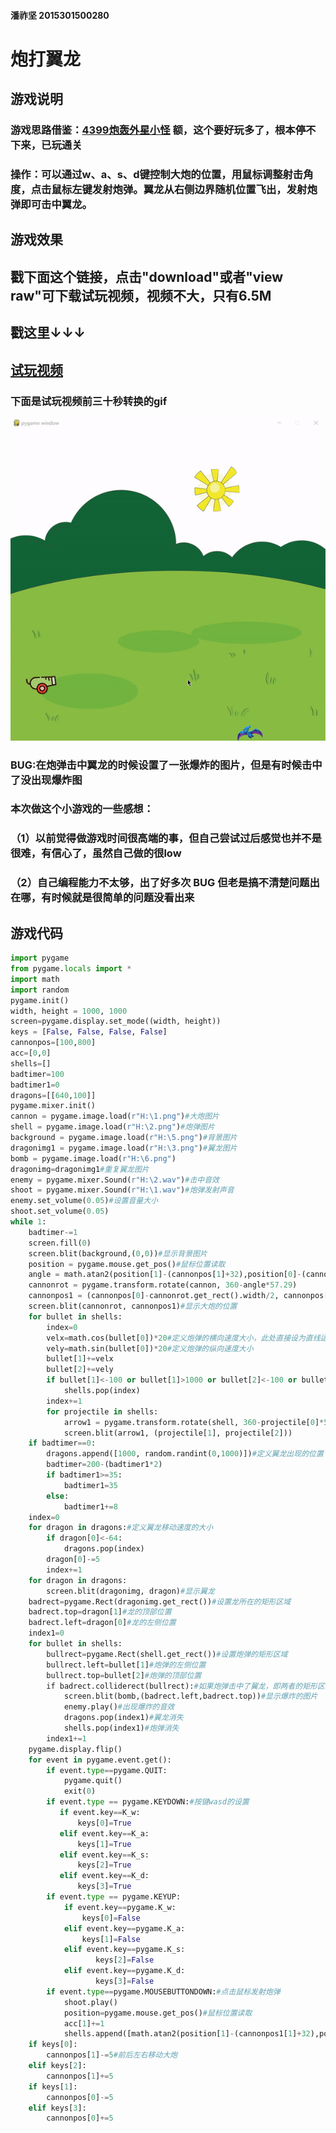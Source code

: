 #### 潘祚坚 2015301500280

# 炮打翼龙

## 游戏说明
### 游戏思路借鉴：[4399炮轰外星小怪](http://www.4399.com/flash/192577_2.htm)  额，这个要好玩多了，根本停不下来，已玩通关
### 操作：可以通过w、a、s、d键控制大炮的位置，用鼠标调整射击角度，点击鼠标左键发射炮弹。翼龙从右侧边界随机位置飞出，发射炮弹即可击中翼龙。
## 游戏效果
## 戳下面这个链接，点击"download"或者"view raw"可下载试玩视频，视频不大，只有6.5M
## 戳这里↓↓↓
## [试玩视频](https://github.com/paaaaaan/Computational_physics_2015301500280/blob/files/2017.12.01-16.50.25.mp4)
### 下面是试玩视频前三十秒转换的gif
![游戏录屏](https://github.com/paaaaaan/Computational_physics_2015301500280/blob/files/gif.gif)
### BUG:在炮弹击中翼龙的时候设置了一张爆炸的图片，但是有时候击中了没出现爆炸图
### 本次做这个小游戏的一些感想：
### （1）以前觉得做游戏时间很高端的事，但自己尝试过后感觉也并不是很难，有信心了，虽然自己做的很low
### （2）自己编程能力不太够，出了好多次 BUG 但老是搞不清楚问题出在哪，有时候就是很简单的问题没看出来
## 游戏代码
```python
import pygame
from pygame.locals import *
import math
import random
pygame.init()
width, height = 1000, 1000
screen=pygame.display.set_mode((width, height))
keys = [False, False, False, False]
cannonpos=[100,800]
acc=[0,0]
shells=[]
badtimer=100
badtimer1=0
dragons=[[640,100]]
pygame.mixer.init()
cannon = pygame.image.load(r"H:\1.png")#大炮图片
shell = pygame.image.load(r"H:\2.png")#炮弹图片
background = pygame.image.load(r"H:\5.png")#背景图片
dragonimg1 = pygame.image.load(r"H:\3.png")#翼龙图片
bomb = pygame.image.load(r"H:\6.png")
dragonimg=dragonimg1#重复翼龙图片
enemy = pygame.mixer.Sound(r"H:\2.wav")#击中音效
shoot = pygame.mixer.Sound(r"H:\1.wav")#炮弹发射声音
enemy.set_volume(0.05)#设置音量大小
shoot.set_volume(0.05)
while 1:
    badtimer-=1
    screen.fill(0)
    screen.blit(background,(0,0))#显示背景图片
    position = pygame.mouse.get_pos()#鼠标位置读取
    angle = math.atan2(position[1]-(cannonpos[1]+32),position[0]-(cannonpos[0]+26))#根据鼠标位置确定大炮的角度
    cannonrot = pygame.transform.rotate(cannon, 360-angle*57.29)
    cannonpos1 = (cannonpos[0]-cannonrot.get_rect().width/2, cannonpos[1]-cannonrot.get_rect().height/2)
    screen.blit(cannonrot, cannonpos1)#显示大炮的位置
    for bullet in shells:
        index=0
        velx=math.cos(bullet[0])*20#定义炮弹的横向速度大小，此处直接设为直线运动
        vely=math.sin(bullet[0])*20#定义炮弹的纵向速度大小
        bullet[1]+=velx
        bullet[2]+=vely
        if bullet[1]<-100 or bullet[1]>1000 or bullet[2]<-100 or bullet[2]>1000:
            shells.pop(index)
        index+=1
        for projectile in shells:
            arrow1 = pygame.transform.rotate(shell, 360-projectile[0]*57.29)
            screen.blit(arrow1, (projectile[1], projectile[2]))
    if badtimer==0:
        dragons.append([1000, random.randint(0,1000)])#定义翼龙出现的位置（随机分布在右侧边缘）
        badtimer=200-(badtimer1*2)
        if badtimer1>=35:
            badtimer1=35
        else:
            badtimer1+=8
    index=0
    for dragon in dragons:#定义翼龙移动速度的大小
        if dragon[0]<-64:
            dragons.pop(index)
        dragon[0]-=5
        index+=1
    for dragon in dragons:
        screen.blit(dragonimg, dragon)#显示翼龙
    badrect=pygame.Rect(dragonimg.get_rect())#设置龙所在的矩形区域
    badrect.top=dragon[1]#龙的顶部位置
    badrect.left=dragon[0]#龙的左侧位置
    index1=0
    for bullet in shells:
        bullrect=pygame.Rect(shell.get_rect())#设置炮弹的矩形区域
        bullrect.left=bullet[1]#炮弹的左侧位置
        bullrect.top=bullet[2]#炮弹的顶部位置
        if badrect.colliderect(bullrect):#如果炮弹击中了翼龙，即两者的矩形区域有交叉
            screen.blit(bomb,(badrect.left,badrect.top))#显示爆炸的图片
            enemy.play()#出现爆炸的音效
            dragons.pop(index1)#翼龙消失
            shells.pop(index1)#炮弹消失
        index1+=1
    pygame.display.flip()
    for event in pygame.event.get():
        if event.type==pygame.QUIT:
            pygame.quit() 
            exit(0)
        if event.type == pygame.KEYDOWN:#按键wasd的设置
           if event.key==K_w:
               keys[0]=True
           elif event.key==K_a:
               keys[1]=True
           elif event.key==K_s:
               keys[2]=True
           elif event.key==K_d:
               keys[3]=True
        if event.type == pygame.KEYUP:
            if event.key==pygame.K_w:
                keys[0]=False
            elif event.key==pygame.K_a:
                keys[1]=False
            elif event.key==pygame.K_s:
                   keys[2]=False
            elif event.key==pygame.K_d:
                   keys[3]=False
        if event.type==pygame.MOUSEBUTTONDOWN:#点击鼠标发射炮弹
            shoot.play()
            position=pygame.mouse.get_pos()#鼠标位置读取
            acc[1]+=1
            shells.append([math.atan2(position[1]-(cannonpos1[1]+32),position[0]-(cannonpos1[0]+26)),cannonpos1[0]+32,cannonpos1[1]+32])
    if keys[0]:
        cannonpos[1]-=5#前后左右移动大炮
    elif keys[2]:
        cannonpos[1]+=5
    if keys[1]:
        cannonpos[0]-=5
    elif keys[3]:
        cannonpos[0]+=5
    
```

